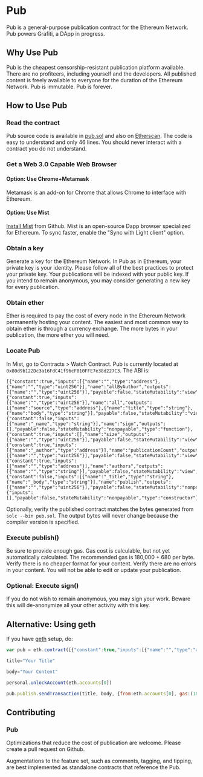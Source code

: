 # Pub
Pub is a general-purpose publication contract for the Ethereum Network.
Pub powers Grafiti, a DApp in progress.

## Why Use Pub
Pub is the cheapest censorship-resistant publication platform available.
There are no profiteers, including yourself and the developers.
All published content is freely available to everyone for the duration of the Ethereum Network.
Pub is immutable.
Pub is forever.

## How to Use Pub
### Read the contract
Pub source code is available in [pub.sol](https://github.com/wjmelements/pub/blob/master/pub.sol) and also on [Etherscan](https://etherscan.io/address/0x80d9b122dc3a16fdc41f96cf010ffe7e38d227c3).
The code is easy to understand and only 46 lines.
You should never interact with a contract you do not understand.

### Get a Web 3.0 Capable Web Browser

#### Option: Use Chrome+Metamask
Metamask is an add-on for Chrome that allows Chrome to interface with Ethereum.

#### Option: Use Mist
[Install Mist](https://github.com/ethereum/mist/releases) from Github.
Mist is an open-source Dapp browser specialized for Ethereum.
To sync faster, enable the "Sync with Light client" option.

### Obtain a key
Generate a key for the Ethereum Network.
In Pub as in Ethereum, your private key is your identity.
Please follow all of the best practices to protect your private key.
Your publications will be indexed with your public key.
If you intend to remain anonymous, you may consider generating a new key for every publication.

### Obtain ether
Ether is required to pay the cost of every node in the Ethereum Network permanently hosting your content.
The easiest and most common way to obtain ether is through a currency exchange.
The more bytes in your publication, the more ether you will need.

### Locate Pub
In Mist, go to Contracts > Watch Contract.
Pub is currently located at `0x80d9b122Dc3a16FdC41f96cF010FFE7e38d227C3`.
The ABI is:

```
[{"constant":true,"inputs":[{"name":"","type":"address"},{"name":"","type":"uint256"}],"name":"allByAuthor","outputs":[{"name":"","type":"uint256"}],"payable":false,"stateMutability":"view","type":"function"},{"constant":true,"inputs":[{"name":"","type":"uint256"}],"name":"all","outputs":[{"name":"source","type":"address"},{"name":"title","type":"string"},{"name":"body","type":"string"}],"payable":false,"stateMutability":"view","type":"function"},{"constant":false,"inputs":[{"name":"_name","type":"string"}],"name":"sign","outputs":[],"payable":false,"stateMutability":"nonpayable","type":"function"},{"constant":true,"inputs":[],"name":"size","outputs":[{"name":"","type":"uint256"}],"payable":false,"stateMutability":"view","type":"function"},{"constant":true,"inputs":[{"name":"_author","type":"address"}],"name":"publicationCount","outputs":[{"name":"","type":"uint256"}],"payable":false,"stateMutability":"view","type":"function"},{"constant":true,"inputs":[{"name":"","type":"address"}],"name":"authors","outputs":[{"name":"","type":"string"}],"payable":false,"stateMutability":"view","type":"function"},{"constant":false,"inputs":[{"name":"_title","type":"string"},{"name":"_body","type":"string"}],"name":"publish","outputs":[{"name":"","type":"uint256"}],"payable":false,"stateMutability":"nonpayable","type":"function"},{"inputs":[],"payable":false,"stateMutability":"nonpayable","type":"constructor"}]
```

Optionally, verify the published contract matches the bytes generated from `solc --bin pub.sol`.
The output bytes will never change because the compiler version is specified.

### Execute publish()
Be sure to provide enough gas.
Gas cost is calculable, but not yet automatically calculated.
The recommended gas is 180,000 + 680 per byte.
Verify there is no cheaper format for your content.
Verify there are no errors in your content.
You will not be able to edit or update your publication.

### Optional: Execute sign()
If you do not wish to remain anonymous, you may sign your work.
Beware this will de-anonymize all your other activity with this key.

## Alternative: Using geth
If you have [geth](https://github.com/ethereum/go-ethereum) setup, do:

```javascript
var pub = eth.contract([{"constant":true,"inputs":[{"name":"","type":"address"},{"name":"","type":"uint256"}],"name":"allByAuthor","outputs":[{"name":"","type":"uint256"}],"payable":false,"stateMutability":"view","type":"function"},{"constant":true,"inputs":[{"name":"","type":"uint256"}],"name":"all","outputs":[{"name":"source","type":"address"},{"name":"title","type":"string"},{"name":"body","type":"string"}],"payable":false,"stateMutability":"view","type":"function"},{"constant":false,"inputs":[{"name":"_name","type":"string"}],"name":"sign","outputs":[],"payable":false,"stateMutability":"nonpayable","type":"function"},{"constant":true,"inputs":[],"name":"size","outputs":[{"name":"","type":"uint256"}],"payable":false,"stateMutability":"view","type":"function"},{"constant":true,"inputs":[{"name":"_author","type":"address"}],"name":"publicationCount","outputs":[{"name":"","type":"uint256"}],"payable":false,"stateMutability":"view","type":"function"},{"constant":true,"inputs":[{"name":"","type":"address"}],"name":"authors","outputs":[{"name":"","type":"string"}],"payable":false,"stateMutability":"view","type":"function"},{"constant":false,"inputs":[{"name":"_title","type":"string"},{"name":"_body","type":"string"}],"name":"publish","outputs":[{"name":"","type":"uint256"}],"payable":false,"stateMutability":"nonpayable","type":"function"},{"inputs":[],"payable":false,"stateMutability":"nonpayable","type":"constructor"}]).at('0x80d9b122Dc3a16FdC41f96cF010FFE7e38d227C3')

title="Your Title"

body="Your Content"

personal.unlockAccount(eth.accounts[0])

pub.publish.sendTransaction(title, body, {from:eth.accounts[0], gas:(180000+680*(title.length+body.length))})
```

## Contributing
### Pub
Optimizations that reduce the cost of publication are welcome. Please create a pull request on Github.

Augmentations to the feature set, such as comments, tagging, and tipping, are best implemented as standalone contracts that reference the Pub.
